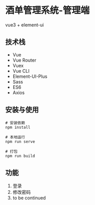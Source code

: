 # 酒单管理系统-管理端

vue3 + element-ui

## 技术栈
- Vue 
- Vue Router
- Vuex 
- Vue CLI
- Element-UI-Plus
- Sass 
- ES6
- Axios


## 安装与使用
```shell
# 安装依赖
npm install

# 本地运行
npm run serve 	

# 打包
npm run build		
```

## 功能
1. 登录
2. 修改密码
3. to be continued



